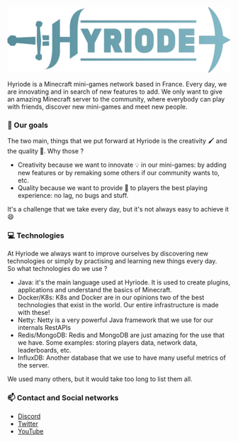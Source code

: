 ![A picture of our logo: its just our name but more beautiful](https://github.com/Hyriode/.github/blob/main/profile/banner.png?raw=true)

Hyriode is a Minecraft mini-games network based in France. Every day, we are innovating and in search of new features to add. We only want to give an amazing Minecraft server to the community, where everybody can play with friends, discover new mini-games and meet new people.

### 🧭 Our goals

The two main, things that we put forward at Hyriode is the creativity 🖌️ and the quality 💎. Why those ?

- Creativity because we want to innovate 💡 in our mini-games: by adding new features or by remaking some others if our community wants to, etc.
- Quality because we want to provide 🎁 to players the best playing experience: no lag, no bugs and stuff.

It's a challenge that we take every day, but it's not always easy to achieve it 😄


### 💻 Technologies

At Hyriode we always want to improve ourselves by discovering new technologies or simply by practising and learning new things every day.<br>
So what technologies do we use ?

- Java: it's the main language used at Hyriode. It is used to create plugins, applications and understand the basics of Minecraft.
- Docker/K8s: K8s and Docker are in our opinions two of the best technologies that exist in the world. Our entire infrastructure is made with these!
- Netty: Netty is a very powerful Java framework that we use for our internals RestAPIs
- Redis/MongoDB: Redis and MongoDB are just amazing for the use that we have. Some examples: storing players data, network data, leaderboards, etc.
- InfluxDB: Another database that we use to have many useful metrics of the server.

We used many others, but it would take too long to list them all.

### 📫 Contact and Social networks

- [Discord](https://discord.hyriode.fr)
- [Twitter](https://twitter.com/Hyriode)
- [YouTube](https://www.youtube.com/channel/UCvkUsOv7Rowlpb8O7KdwpsA)
